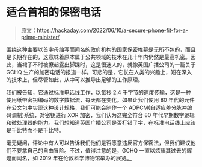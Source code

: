 # 适合首相的保密电话

> 原文：<https://hackaday.com/2022/06/10/a-secure-phone-fit-for-a-prime-minister/>

围绕这种主要以首字母缩写而闻名的政府机构的国家保密帷幕是无所不包的，而且是长期存在的，这意味着原本属于公共领域的技术在几十年内仍然是最高机密。因此，当裙子不时被撩起露出脚踝时，这是很迷人的，就像英国广播公司的一篇关于 GCHQ 生产的加密电话的报道一样。可悲的是，它长在人类的兴趣上，短在深入的技术上，但尽管如此，从中可以推导出足够的工作原理。

我们被告知，它通过标准电话线工作，以每秒 2.4 千字节的速度传输，这是一种使用纸带密钥编码的数字数据流，每天都在变化。如果让我们使用 80 年代的元件在公文包中实现这种设计规格，我们可能会制作一个 ADPCM(自适应差分脉冲编码调制)系统，对密钥进行 XOR 加密，我们认为这完全符合 80 年代早期数字逻辑和微处理器的能力。我们想知道英国广播公司是否打错了字，在标准电话线上应该是千比特而不是千比特。

毫无疑问，评论中有人可以告诉我们他们是否愿意违反官方保密法，但我们建议他们不要拿自己的自由冒险。不过，值得注意的是，GCHQ 一直以炫耀其过去的辉煌而闻名，如 2019 年在伦敦科学博物馆举办的展览[。](https://hackaday.com/2019/08/06/espionage-on-display-as-gchq-hosts-a-temporary-exhibit/)